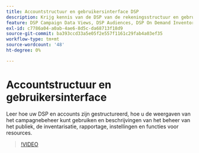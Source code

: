 ```yaml
---
title: Accountstructuur en gebruikersinterface DSP
description: Krijg kennis van de DSP van de rekeningsstructuur en gebruikersinterface.
feature: DSP Campaign Data Views, DSP Audiences, DSP On Demand Inventory, DSP Private Inventory, DSP Deal IDs, DSP Custom Reports
exl-id: c7786a04-a0ab-4ae6-8d5c-da68713f18d9
source-git-commit: ba393ccd33a5e05f2e557f1161c29fab4a03ef35
workflow-type: tm+mt
source-wordcount: '48'
ht-degree: 0%

---
```


# Accountstructuur en gebruikersinterface

Leer hoe uw DSP en accounts zijn gestructureerd, hoe u de weergaven van het campagnebeheer kunt gebruiken en beschrijvingen van het beheer van het publiek, de inventarisatie, rapportage, instellingen en functies voor resources.

>[!VIDEO](https://video.tv.adobe.com/v/339206)
